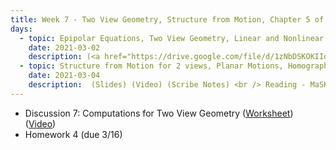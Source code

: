 ```yaml
---
title: Week 7 - Two View Geometry, Structure from Motion, Chapter 5 of MaSKS
days:
  - topic: Epipolar Equations, Two View Geometry, Linear and Nonlinear Two-view geometry
    date: 2021-03-02
    description: (<a href="https://drive.google.com/file/d/1zNbDSKOKIIdlD6CDLgMg-28Qf1BJ4gcw/view?usp=sharing">Slides</a>) (<a href="https://youtu.be/tfqxJOWNdcs">Video</a>) (Scribe Notes) <br /> Reading - MaSKS Ch 5
  - topic: Structure from Motion for 2 views, Planar Motions, Homographies
    date: 2021-03-04
    description:  (Slides) (Video) (Scribe Notes) <br /> Reading - MaSKS Ch 5
---
```


- Discussion 7: Computations for Two View Geometry ([Worksheet](../assets/discussions/EECS_106B_Discussion_7_Practical_Epipolar_Geometry.pdf)) (<a href="https://youtu.be/jtbSLr6z1Q0A">Video</a>)
- Homework 4 (due 3/16)

